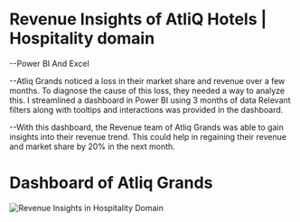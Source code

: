 # Revenue Insights of AtliQ Hotels | Hospitality domain
--Power BI And Excel

--Atliq Grands noticed a loss in their market share and revenue over a few months. To diagnose the cause of this loss, they needed a way to analyze this. I streamlined a dashboard in Power BI using 3 months of data Relevant filters along with tooltips and interactions was provided in the dashboard.

--With this dashboard, the Revenue team of Atliq Grands was able to gain insights into their revenue trend. This could help in regaining their revenue and market share by 20% in the next month.

# Dashboard of Atliq Grands

![Revenue Insights in Hospitality Domain](https://github.com/user-attachments/assets/0ddc4aac-7bc4-4ae9-acb8-48a7305210e7)
